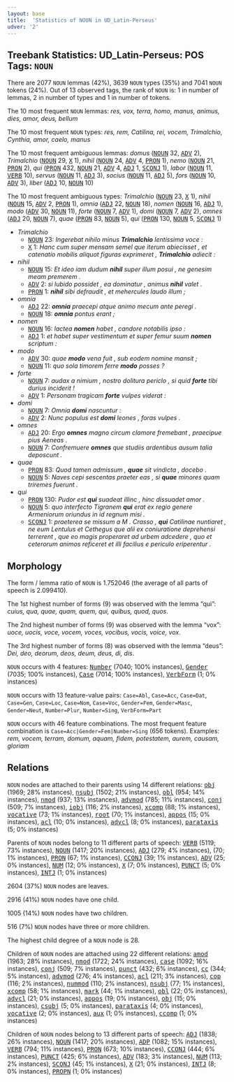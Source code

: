 ```yaml
---
layout: base
title:  'Statistics of NOUN in UD_Latin-Perseus'
udver: '2'
---
```


## Treebank Statistics: UD_Latin-Perseus: POS Tags: `NOUN`

There are 2077 `NOUN` lemmas (42%), 3639 `NOUN` types (35%) and 7041 `NOUN` tokens (24%).
Out of 13 observed tags, the rank of `NOUN` is: 1 in number of lemmas, 2 in number of types and 1 in number of tokens.

The 10 most frequent `NOUN` lemmas: <em>res, vox, terra, homo, manus, animus, dies, amor, deus, bellum</em>

The 10 most frequent `NOUN` types:  <em>res, rem, Catilina, rei, vocem, Trimalchio, Cynthia, amor, caelo, manus</em>

The 10 most frequent ambiguous lemmas: <em>domus</em> (<tt><a href="la_perseus-pos-NOUN.html">NOUN</a></tt> 32, <tt><a href="la_perseus-pos-ADV.html">ADV</a></tt> 2), <em>Trimalchio</em> (<tt><a href="la_perseus-pos-NOUN.html">NOUN</a></tt> 29, <tt><a href="la_perseus-pos-X.html">X</a></tt> 1), <em>nihil</em> (<tt><a href="la_perseus-pos-NOUN.html">NOUN</a></tt> 24, <tt><a href="la_perseus-pos-ADV.html">ADV</a></tt> 4, <tt><a href="la_perseus-pos-PRON.html">PRON</a></tt> 1), <em>nemo</em> (<tt><a href="la_perseus-pos-NOUN.html">NOUN</a></tt> 21, <tt><a href="la_perseus-pos-PRON.html">PRON</a></tt> 2), <em>qui</em> (<tt><a href="la_perseus-pos-PRON.html">PRON</a></tt> 432, <tt><a href="la_perseus-pos-NOUN.html">NOUN</a></tt> 21, <tt><a href="la_perseus-pos-ADV.html">ADV</a></tt> 4, <tt><a href="la_perseus-pos-ADJ.html">ADJ</a></tt> 1, <tt><a href="la_perseus-pos-SCONJ.html">SCONJ</a></tt> 1), <em>labor</em> (<tt><a href="la_perseus-pos-NOUN.html">NOUN</a></tt> 11, <tt><a href="la_perseus-pos-VERB.html">VERB</a></tt> 10), <em>servus</em> (<tt><a href="la_perseus-pos-NOUN.html">NOUN</a></tt> 11, <tt><a href="la_perseus-pos-ADJ.html">ADJ</a></tt> 3), <em>socius</em> (<tt><a href="la_perseus-pos-NOUN.html">NOUN</a></tt> 11, <tt><a href="la_perseus-pos-ADJ.html">ADJ</a></tt> 5), <em>fors</em> (<tt><a href="la_perseus-pos-NOUN.html">NOUN</a></tt> 10, <tt><a href="la_perseus-pos-ADV.html">ADV</a></tt> 3), <em>liber</em> (<tt><a href="la_perseus-pos-ADJ.html">ADJ</a></tt> 10, <tt><a href="la_perseus-pos-NOUN.html">NOUN</a></tt> 10)

The 10 most frequent ambiguous types:  <em>Trimalchio</em> (<tt><a href="la_perseus-pos-NOUN.html">NOUN</a></tt> 23, <tt><a href="la_perseus-pos-X.html">X</a></tt> 1), <em>nihil</em> (<tt><a href="la_perseus-pos-NOUN.html">NOUN</a></tt> 15, <tt><a href="la_perseus-pos-ADV.html">ADV</a></tt> 2, <tt><a href="la_perseus-pos-PRON.html">PRON</a></tt> 1), <em>omnia</em> (<tt><a href="la_perseus-pos-ADJ.html">ADJ</a></tt> 22, <tt><a href="la_perseus-pos-NOUN.html">NOUN</a></tt> 18), <em>nomen</em> (<tt><a href="la_perseus-pos-NOUN.html">NOUN</a></tt> 16, <tt><a href="la_perseus-pos-ADJ.html">ADJ</a></tt> 1), <em>modo</em> (<tt><a href="la_perseus-pos-ADV.html">ADV</a></tt> 30, <tt><a href="la_perseus-pos-NOUN.html">NOUN</a></tt> 11), <em>forte</em> (<tt><a href="la_perseus-pos-NOUN.html">NOUN</a></tt> 7, <tt><a href="la_perseus-pos-ADV.html">ADV</a></tt> 1), <em>domi</em> (<tt><a href="la_perseus-pos-NOUN.html">NOUN</a></tt> 7, <tt><a href="la_perseus-pos-ADV.html">ADV</a></tt> 2), <em>omnes</em> (<tt><a href="la_perseus-pos-ADJ.html">ADJ</a></tt> 20, <tt><a href="la_perseus-pos-NOUN.html">NOUN</a></tt> 7), <em>quae</em> (<tt><a href="la_perseus-pos-PRON.html">PRON</a></tt> 83, <tt><a href="la_perseus-pos-NOUN.html">NOUN</a></tt> 5), <em>qui</em> (<tt><a href="la_perseus-pos-PRON.html">PRON</a></tt> 130, <tt><a href="la_perseus-pos-NOUN.html">NOUN</a></tt> 5, <tt><a href="la_perseus-pos-SCONJ.html">SCONJ</a></tt> 1)


* <em>Trimalchio</em>
  * <tt><a href="la_perseus-pos-NOUN.html">NOUN</a></tt> 23: <em>Ingerebat nihilo minus <b>Trimalchio</b> lentissima voce :</em>
  * <tt><a href="la_perseus-pos-X.html">X</a></tt> 1: <em>Hanc cum super mensam semel que iterum abiecisset , et catenatio mobilis aliquot figuras exprimeret , <b>Trimalchio</b> adiecit :</em>
* <em>nihil</em>
  * <tt><a href="la_perseus-pos-NOUN.html">NOUN</a></tt> 15: <em>Et ideo iam dudum <b>nihil</b> super illum posui , ne genesim meam premerem .</em>
  * <tt><a href="la_perseus-pos-ADV.html">ADV</a></tt> 2: <em>si lubido possidet , ea dominatur , animus <b>nihil</b> valet .</em>
  * <tt><a href="la_perseus-pos-PRON.html">PRON</a></tt> 1: <em><b>nihil</b> sibi defraudit , et mehercules laudo illum ;</em>
* <em>omnia</em>
  * <tt><a href="la_perseus-pos-ADJ.html">ADJ</a></tt> 22: <em><b>omnia</b> praecepi atque animo mecum ante peregi .</em>
  * <tt><a href="la_perseus-pos-NOUN.html">NOUN</a></tt> 18: <em><b>omnia</b> pontus erant ;</em>
* <em>nomen</em>
  * <tt><a href="la_perseus-pos-NOUN.html">NOUN</a></tt> 16: <em>lactea <b>nomen</b> habet , candore notabilis ipso :</em>
  * <tt><a href="la_perseus-pos-ADJ.html">ADJ</a></tt> 1: <em>et habet super vestimentum et super femur suum <b>nomen</b> scriptum :</em>
* <em>modo</em>
  * <tt><a href="la_perseus-pos-ADV.html">ADV</a></tt> 30: <em>quae <b>modo</b> vena fuit , sub eodem nomine mansit ;</em>
  * <tt><a href="la_perseus-pos-NOUN.html">NOUN</a></tt> 11: <em>quo sola timorem ferre <b>modo</b> posses ?</em>
* <em>forte</em>
  * <tt><a href="la_perseus-pos-NOUN.html">NOUN</a></tt> 7: <em>audax a nimium , nostro dolitura periclo , si quid <b>forte</b> tibi durius inciderit !</em>
  * <tt><a href="la_perseus-pos-ADV.html">ADV</a></tt> 1: <em>Personam tragicam <b>forte</b> vulpes viderat :</em>
* <em>domi</em>
  * <tt><a href="la_perseus-pos-NOUN.html">NOUN</a></tt> 7: <em>Omnia <b>domi</b> nascuntur :</em>
  * <tt><a href="la_perseus-pos-ADV.html">ADV</a></tt> 2: <em>Nunc populus est <b>domi</b> leones , foras vulpes .</em>
* <em>omnes</em>
  * <tt><a href="la_perseus-pos-ADJ.html">ADJ</a></tt> 20: <em>Ergo <b>omnes</b> magno circum clamore fremebant , praecipue pius Aeneas .</em>
  * <tt><a href="la_perseus-pos-NOUN.html">NOUN</a></tt> 7: <em>Confremuere <b>omnes</b> que studiis ardentibus ausum talia deposcunt .</em>
* <em>quae</em>
  * <tt><a href="la_perseus-pos-PRON.html">PRON</a></tt> 83: <em>Quod tamen admissum , <b>quae</b> sit vindicta , docebo .</em>
  * <tt><a href="la_perseus-pos-NOUN.html">NOUN</a></tt> 5: <em>Naves cepi sescentas praeter eas , si <b>quae</b> minores quam triremes fuerunt .</em>
* <em>qui</em>
  * <tt><a href="la_perseus-pos-PRON.html">PRON</a></tt> 130: <em>Pudor est <b>qui</b> suadeat illinc , hinc dissuadet amor .</em>
  * <tt><a href="la_perseus-pos-NOUN.html">NOUN</a></tt> 5: <em>quo interfecto Tigranem <b>qui</b> erat ex regio genere Armeniorum oriundus in id regnum misi .</em>
  * <tt><a href="la_perseus-pos-SCONJ.html">SCONJ</a></tt> 1: <em>praeterea se missum a M . Crasso , <b>qui</b> Catilinae nuntiaret , ne eum Lentulus et Cethegus que alii ex coniuratione deprehensi terrerent , que eo magis properaret ad urbem adcedere , quo et ceterorum animos reficeret et illi facilius e periculo eriperentur .</em>

## Morphology

The form / lemma ratio of `NOUN` is 1.752046 (the average of all parts of speech is 2.099410).

The 1st highest number of forms (9) was observed with the lemma “qui”: <em>cuius, qua, quae, quam, quem, qui, quibus, quod, quos</em>.

The 2nd highest number of forms (9) was observed with the lemma “vox”: <em>uoce, uocis, voce, vocem, voces, vocibus, vocis, voice, vox</em>.

The 3rd highest number of forms (8) was observed with the lemma “deus”: <em>Dei, deo, deorum, deos, deum, deus, di, dis</em>.

`NOUN` occurs with 4 features: <tt><a href="la_perseus-feat-Number.html">Number</a></tt> (7040; 100% instances), <tt><a href="la_perseus-feat-Gender.html">Gender</a></tt> (7035; 100% instances), <tt><a href="la_perseus-feat-Case.html">Case</a></tt> (7014; 100% instances), <tt><a href="la_perseus-feat-VerbForm.html">VerbForm</a></tt> (1; 0% instances)

`NOUN` occurs with 13 feature-value pairs: `Case=Abl`, `Case=Acc`, `Case=Dat`, `Case=Gen`, `Case=Loc`, `Case=Nom`, `Case=Voc`, `Gender=Fem`, `Gender=Masc`, `Gender=Neut`, `Number=Plur`, `Number=Sing`, `VerbForm=Part`

`NOUN` occurs with 46 feature combinations.
The most frequent feature combination is `Case=Acc|Gender=Fem|Number=Sing` (656 tokens).
Examples: <em>rem, vocem, terram, domum, aquam, fidem, potestatem, aurem, causam, gloriam</em>


## Relations

`NOUN` nodes are attached to their parents using 14 different relations: <tt><a href="la_perseus-dep-obj.html">obj</a></tt> (1969; 28% instances), <tt><a href="la_perseus-dep-nsubj.html">nsubj</a></tt> (1502; 21% instances), <tt><a href="la_perseus-dep-obl.html">obl</a></tt> (954; 14% instances), <tt><a href="la_perseus-dep-nmod.html">nmod</a></tt> (937; 13% instances), <tt><a href="la_perseus-dep-advmod.html">advmod</a></tt> (785; 11% instances), <tt><a href="la_perseus-dep-conj.html">conj</a></tt> (509; 7% instances), <tt><a href="la_perseus-dep-iobj.html">iobj</a></tt> (116; 2% instances), <tt><a href="la_perseus-dep-xcomp.html">xcomp</a></tt> (88; 1% instances), <tt><a href="la_perseus-dep-vocative.html">vocative</a></tt> (73; 1% instances), <tt><a href="la_perseus-dep-root.html">root</a></tt> (70; 1% instances), <tt><a href="la_perseus-dep-appos.html">appos</a></tt> (15; 0% instances), <tt><a href="la_perseus-dep-acl.html">acl</a></tt> (10; 0% instances), <tt><a href="la_perseus-dep-advcl.html">advcl</a></tt> (8; 0% instances), <tt><a href="la_perseus-dep-parataxis.html">parataxis</a></tt> (5; 0% instances)

Parents of `NOUN` nodes belong to 11 different parts of speech: <tt><a href="la_perseus-pos-VERB.html">VERB</a></tt> (5119; 73% instances), <tt><a href="la_perseus-pos-NOUN.html">NOUN</a></tt> (1417; 20% instances), <tt><a href="la_perseus-pos-ADJ.html">ADJ</a></tt> (279; 4% instances),  (70; 1% instances), <tt><a href="la_perseus-pos-PRON.html">PRON</a></tt> (67; 1% instances), <tt><a href="la_perseus-pos-CCONJ.html">CCONJ</a></tt> (39; 1% instances), <tt><a href="la_perseus-pos-ADV.html">ADV</a></tt> (25; 0% instances), <tt><a href="la_perseus-pos-NUM.html">NUM</a></tt> (12; 0% instances), <tt><a href="la_perseus-pos-X.html">X</a></tt> (7; 0% instances), <tt><a href="la_perseus-pos-PUNCT.html">PUNCT</a></tt> (5; 0% instances), <tt><a href="la_perseus-pos-INTJ.html">INTJ</a></tt> (1; 0% instances)

2604 (37%) `NOUN` nodes are leaves.

2916 (41%) `NOUN` nodes have one child.

1005 (14%) `NOUN` nodes have two children.

516 (7%) `NOUN` nodes have three or more children.

The highest child degree of a `NOUN` node is 28.

Children of `NOUN` nodes are attached using 22 different relations: <tt><a href="la_perseus-dep-amod.html">amod</a></tt> (1963; 28% instances), <tt><a href="la_perseus-dep-nmod.html">nmod</a></tt> (1722; 24% instances), <tt><a href="la_perseus-dep-case.html">case</a></tt> (1092; 16% instances), <tt><a href="la_perseus-dep-conj.html">conj</a></tt> (509; 7% instances), <tt><a href="la_perseus-dep-punct.html">punct</a></tt> (432; 6% instances), <tt><a href="la_perseus-dep-cc.html">cc</a></tt> (344; 5% instances), <tt><a href="la_perseus-dep-advmod.html">advmod</a></tt> (276; 4% instances), <tt><a href="la_perseus-dep-acl.html">acl</a></tt> (211; 3% instances), <tt><a href="la_perseus-dep-cop.html">cop</a></tt> (116; 2% instances), <tt><a href="la_perseus-dep-nummod.html">nummod</a></tt> (110; 2% instances), <tt><a href="la_perseus-dep-nsubj.html">nsubj</a></tt> (77; 1% instances), <tt><a href="la_perseus-dep-xcomp.html">xcomp</a></tt> (58; 1% instances), <tt><a href="la_perseus-dep-mark.html">mark</a></tt> (44; 1% instances), <tt><a href="la_perseus-dep-obl.html">obl</a></tt> (22; 0% instances), <tt><a href="la_perseus-dep-advcl.html">advcl</a></tt> (21; 0% instances), <tt><a href="la_perseus-dep-appos.html">appos</a></tt> (19; 0% instances), <tt><a href="la_perseus-dep-obj.html">obj</a></tt> (15; 0% instances), <tt><a href="la_perseus-dep-csubj.html">csubj</a></tt> (5; 0% instances), <tt><a href="la_perseus-dep-parataxis.html">parataxis</a></tt> (4; 0% instances), <tt><a href="la_perseus-dep-vocative.html">vocative</a></tt> (2; 0% instances), <tt><a href="la_perseus-dep-aux.html">aux</a></tt> (1; 0% instances), <tt><a href="la_perseus-dep-ccomp.html">ccomp</a></tt> (1; 0% instances)

Children of `NOUN` nodes belong to 13 different parts of speech: <tt><a href="la_perseus-pos-ADJ.html">ADJ</a></tt> (1838; 26% instances), <tt><a href="la_perseus-pos-NOUN.html">NOUN</a></tt> (1417; 20% instances), <tt><a href="la_perseus-pos-ADP.html">ADP</a></tt> (1082; 15% instances), <tt><a href="la_perseus-pos-VERB.html">VERB</a></tt> (794; 11% instances), <tt><a href="la_perseus-pos-PRON.html">PRON</a></tt> (673; 10% instances), <tt><a href="la_perseus-pos-CCONJ.html">CCONJ</a></tt> (444; 6% instances), <tt><a href="la_perseus-pos-PUNCT.html">PUNCT</a></tt> (425; 6% instances), <tt><a href="la_perseus-pos-ADV.html">ADV</a></tt> (183; 3% instances), <tt><a href="la_perseus-pos-NUM.html">NUM</a></tt> (113; 2% instances), <tt><a href="la_perseus-pos-SCONJ.html">SCONJ</a></tt> (45; 1% instances), <tt><a href="la_perseus-pos-X.html">X</a></tt> (21; 0% instances), <tt><a href="la_perseus-pos-INTJ.html">INTJ</a></tt> (8; 0% instances), <tt><a href="la_perseus-pos-PROPN.html">PROPN</a></tt> (1; 0% instances)

